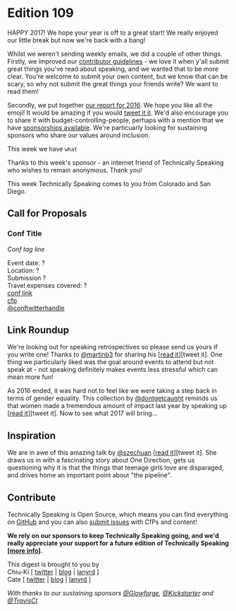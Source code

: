 # Edition 109

HAPPY 2017! We hope your year is off to a great start! We really enjoyed our little break but now we're back with a bang!

Whilst we weren't sending weekly emails, we did a couple of other things. Firstly, we improved our [contributor guidelines](https://github.com/catehstn/technically-speaking/blob/master/CONTRIBUTING.md) - we love it when y'all submit great things you've read about speaking, and we wanted that to be more clear. You're welcome to submit your own content, but we know that can be scary, so why not submit the great things your friends write? We want to read them!

Secondly, we put together [our report for 2016](https://cate.blog/2017/01/24/technically-speaking-2016-emoji-report/). We hope you like all the emoji! It would be amazing if you would [tweet it it](https://twitter.com/home?status=Check%20out%20the%20%40techspeakdigest%202016%20emoji%20report!%20https%3A//cate.blog/2017/01/24/technically-speaking-2016-emoji-report/). We'd also encourage you to share it with budget-controlling-people, perhaps with a mention that we have [sponsorships available](https://techspeak.email/sponsorship/). We're particuarly looking for sustaining sponsors who share our values around inclusion.

This week we have `what`

Thanks to this week's sponsor - an internet friend of Technically Speaking who wishes to remain anonymous. Thank you!

This week Technically Speaking comes to you from Colorado and San Diego.


## Call for Proposals

### Conf Title  
*Conf tag line*

Event date: ?  
Location: ?  
Submission ?  
Travel expenses covered: ?  
[conf link](?)  
[cfp](?)  
[@conftwitterhandle](?)


## Link Roundup

We're looking out for speaking retrospectives so please send us yours if you write one! Thanks to [@martinb3](http://twitter.com/martinb3) for sharing his [[read it](http://martinb3.io/public-speaking-2016/)][tweet it]. One thing we particularly liked was the goal around events to attend but not speak at - not speaking definitely makes events less stressful which can mean more fun!

As 2016 ended, it was hard not to feel like we were taking a step back in terms of gender equality. This collection by [@dontgetcaught](http://twitter.com/dontgetcaught) reminds us that women made a tremendous amount of impact last year by speaking up [[read it](http://eloquentwoman.blogspot.com.uy/2016/12/the-10-most-important-speeches-by-women.html)][tweet it]. Now to see what 2017 will bring... 

## Inspiration

We are in awe of this amazing talk by [@szechuan](http://twitter.com/szechuan) [[read it](http://www.sachajudd.com/one-direction)][tweet it]. She draws us in with a fascinating story about One Direction, gets us questioning why it is that the things that teenage girls love are disparaged, and drives home an important point about "the pipeline".

## Contribute

Technically Speaking is Open Source, which means you can find everything on [GitHub](https://github.com/catehstn/technically-speaking/) and you can also [submit issues](https://github.com/catehstn/technically-speaking/issues/new) with CfPs and content!

**We rely on our sponsors to keep Technically Speaking going, and we'd really appreciate your support for a future edition of Technically Speaking [[more info](http://www.techspeak.email/sponsorship/)].**  


This digest is brought to you by  
Chiu-Ki [ [twitter](https://twitter.com/chiuki) | [blog](http://blog.sqisland.com/) | [lanyrd](http://lanyrd.com/profile/chiuki/) ]  
Cate [ [twitter](https://twitter.com/catehstn) | [blog](http://www.cate.blog/) | [lanyrd](http://lanyrd.com/profile/catehstn/) ]

*With thanks to our sustaining sponsors [@Glowforge](http://twitter.com/glowforge), [@Kickstarter](http://twitter.com/kickstarter) and [@TravisCI](http://twitter.com/travisci).*

